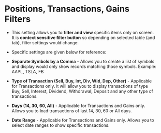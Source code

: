 # **Positions, Transactions, Gains Filters**


- This setting allows you to **filter and view** specific items only on screen.  It is **context sensitive filter button** so depending on selected table (and tab), filter settings would change.
- Specific settings are given below for reference:

- **Separate Symbols by a Comma** - Allows you to create a list of symbols and display would only show records matching those symbols. Example: AAPL, TSLA, FB
- **Type of Transaction (Sell, Buy, Int, Div, Wid, Dep, Other)** - Applicable for Transactions only. It will allow you to display transactions of type Buy, Sell, Interest, Dividend, Withdrawal, Deposit and any other type of transactions.
- **Days (14, 30, 60, All)** - Applicable for Transactions and Gains only. Allows you to load transactions of last 14, 30, 60 or All days.
- **Date Range** - Applicable for Transactions and Gains only. Allows you to select date ranges to show specific transactions.
